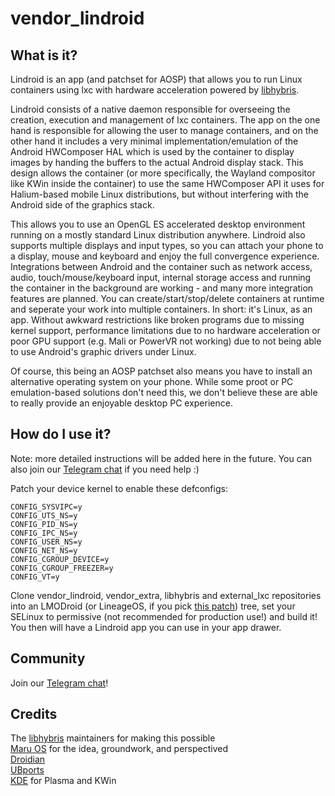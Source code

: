 # vendor_lindroid

## What is it?

Lindroid is an app (and patchset for AOSP) that allows you to run Linux containers using lxc with hardware acceleration powered by [libhybris](https://github.com/libhybris/libhybris).

Lindroid consists of a native daemon responsible for overseeing the creation, execution and management of lxc containers. The app on the one hand is responsible for allowing the user to manage containers, and on the other hand it includes a very minimal implementation/emulation of the Android HWComposer HAL which is used by the container to display images by handing the buffers to the actual Android display stack. This design allows the container (or more specifically, the Wayland compositor like KWin inside the container) to use the same HWComposer API it uses for Halium-based mobile Linux distributions, but without interfering with the Android side of the graphics stack.

This allows you to use an OpenGL ES accelerated desktop environment running on a mostly standard Linux distribution anywhere. Lindroid also supports multiple displays and input types, so you can attach your phone to a display, mouse and keyboard and enjoy the full convergence experience. Integrations between Android and the container such as network access, audio, touch/mouse/keyboard input, internal storage access and running the container in the background are working - and many more integration features are planned. You can create/start/stop/delete containers at runtime and seperate your work into multiple containers. In short: it's Linux, as an app. Without awkward restrictions like broken programs due to missing kernel support, performance limitations due to no hardware acceleration or poor GPU support (e.g. Mali or PowerVR not working) due to not being able to use Android's graphic drivers under Linux.

Of course, this being an AOSP patchset also means you have to install an alternative operating system on your phone. While some proot or PC emulation-based solutions don't need this, we don't believe these are able to really provide an enjoyable desktop PC experience.

## How do I use it?

Note: more detailed instructions will be added here in the future. You can also join our [Telegram chat](https://t.me/linux_on_droid) if you need help :)

Patch your device kernel to enable these defconfigs:

    CONFIG_SYSVIPC=y
    CONFIG_UTS_NS=y
    CONFIG_PID_NS=y
    CONFIG_IPC_NS=y
    CONFIG_USER_NS=y
    CONFIG_NET_NS=y
    CONFIG_CGROUP_DEVICE=y
    CONFIG_CGROUP_FREEZER=y
    CONFIG_VT=y

Clone vendor_lindroid, vendor_extra, libhybris and external_lxc repositories into an LMODroid (or LineageOS, if you pick [this patch](https://gerrit.libremobileos.com/c/LMODroid/platform_frameworks_native/+/12936)) tree, set your SELinux to permissive (not recommended for production use!) and build it! You then will have a Lindroid app you can use in your app drawer.

## Community

Join our [Telegram chat](https://t.me/linux_on_droid)!

## Credits

The [libhybris](https://github.com/libhybris) maintainers for making this possible<br>
[Maru OS](https://github.com/maruos) for the idea, groundwork, and perspectived<br>
[Droidian](https://github.com/droidian)<br>
[UBports](https://ubports.com)<br>
[KDE](https://kde.org) for Plasma and KWin<br>



